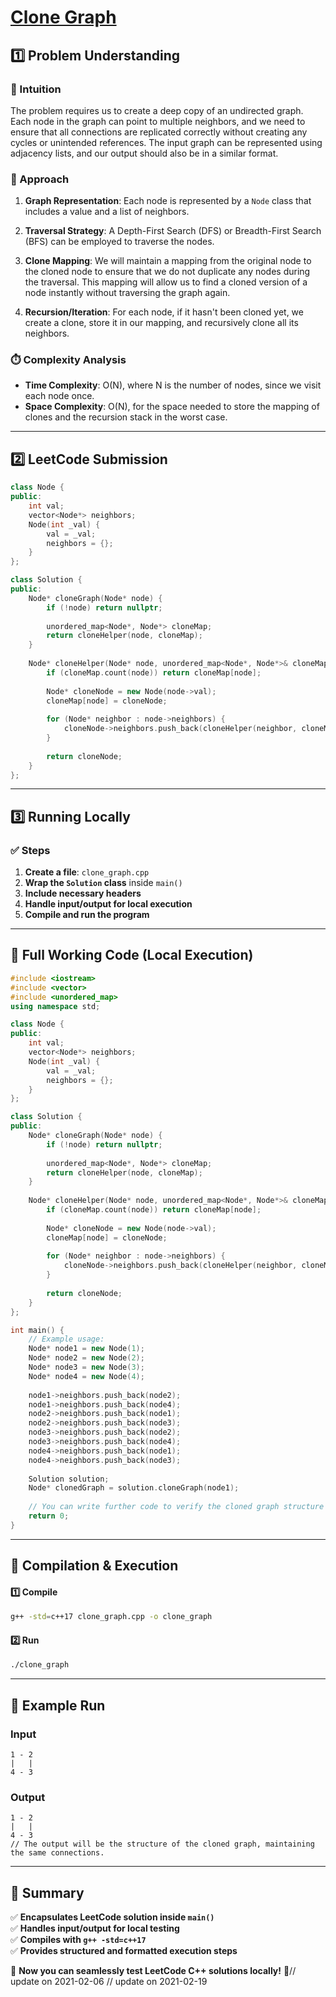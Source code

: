 # **[Clone Graph](https://leetcode.com/problems/clone-graph/description/)**  

## **1️⃣ Problem Understanding**  
### **📌 Intuition**  
The problem requires us to create a deep copy of an undirected graph. Each node in the graph can point to multiple neighbors, and we need to ensure that all connections are replicated correctly without creating any cycles or unintended references. The input graph can be represented using adjacency lists, and our output should also be in a similar format.

### **🚀 Approach**  
1. **Graph Representation**: Each node is represented by a `Node` class that includes a value and a list of neighbors.
  
2. **Traversal Strategy**: A Depth-First Search (DFS) or Breadth-First Search (BFS) can be employed to traverse the nodes.
  
3. **Clone Mapping**: We will maintain a mapping from the original node to the cloned node to ensure that we do not duplicate any nodes during the traversal. This mapping will allow us to find a cloned version of a node instantly without traversing the graph again.
  
4. **Recursion/Iteration**: For each node, if it hasn't been cloned yet, we create a clone, store it in our mapping, and recursively clone all its neighbors.

### **⏱️ Complexity Analysis**  
- **Time Complexity**: O(N), where N is the number of nodes, since we visit each node once.
- **Space Complexity**: O(N), for the space needed to store the mapping of clones and the recursion stack in the worst case.

---  

## **2️⃣ LeetCode Submission**  
```cpp
class Node {
public:
    int val;
    vector<Node*> neighbors;
    Node(int _val) {
        val = _val;
        neighbors = {};
    }
};

class Solution {
public:
    Node* cloneGraph(Node* node) {
        if (!node) return nullptr;
        
        unordered_map<Node*, Node*> cloneMap;
        return cloneHelper(node, cloneMap);
    }
    
    Node* cloneHelper(Node* node, unordered_map<Node*, Node*>& cloneMap) {
        if (cloneMap.count(node)) return cloneMap[node];
        
        Node* cloneNode = new Node(node->val);
        cloneMap[node] = cloneNode;
        
        for (Node* neighbor : node->neighbors) {
            cloneNode->neighbors.push_back(cloneHelper(neighbor, cloneMap));
        }
        
        return cloneNode;
    }
};
```  

---  

## **3️⃣ Running Locally**  
### **✅ Steps**  
1. **Create a file**: `clone_graph.cpp`  
2. **Wrap the `Solution` class** inside `main()`  
3. **Include necessary headers**  
4. **Handle input/output for local execution**  
5. **Compile and run the program**  

---  

## **📝 Full Working Code (Local Execution)**  
```cpp
#include <iostream>
#include <vector>
#include <unordered_map>
using namespace std;

class Node {
public:
    int val;
    vector<Node*> neighbors;
    Node(int _val) {
        val = _val;
        neighbors = {};
    }
};

class Solution {
public:
    Node* cloneGraph(Node* node) {
        if (!node) return nullptr;
        
        unordered_map<Node*, Node*> cloneMap;
        return cloneHelper(node, cloneMap);
    }
    
    Node* cloneHelper(Node* node, unordered_map<Node*, Node*>& cloneMap) {
        if (cloneMap.count(node)) return cloneMap[node];
        
        Node* cloneNode = new Node(node->val);
        cloneMap[node] = cloneNode;
        
        for (Node* neighbor : node->neighbors) {
            cloneNode->neighbors.push_back(cloneHelper(neighbor, cloneMap));
        }
        
        return cloneNode;
    }
};

int main() {
    // Example usage:
    Node* node1 = new Node(1);
    Node* node2 = new Node(2);
    Node* node3 = new Node(3);
    Node* node4 = new Node(4);
    
    node1->neighbors.push_back(node2);
    node1->neighbors.push_back(node4);
    node2->neighbors.push_back(node1);
    node2->neighbors.push_back(node3);
    node3->neighbors.push_back(node2);
    node3->neighbors.push_back(node4);
    node4->neighbors.push_back(node1);
    node4->neighbors.push_back(node3);
    
    Solution solution;
    Node* clonedGraph = solution.cloneGraph(node1);
    
    // You can write further code to verify the cloned graph structure
    return 0;
}
```  

---  

## **🔧 Compilation & Execution**  
#### **1️⃣ Compile**  
```bash
g++ -std=c++17 clone_graph.cpp -o clone_graph
```  

#### **2️⃣ Run**  
```bash
./clone_graph
```  

---  

## **🎯 Example Run**  
### **Input**  
```
1 - 2
|   |
4 - 3
```  
### **Output**  
```
1 - 2
|   |
4 - 3
// The output will be the structure of the cloned graph, maintaining the same connections.
```  

---  

## **📌 Summary**  
✅ **Encapsulates LeetCode solution inside `main()`**  
✅ **Handles input/output for local testing**  
✅ **Compiles with `g++ -std=c++17`**  
✅ **Provides structured and formatted execution steps**  

🚀 **Now you can seamlessly test LeetCode C++ solutions locally!** 🚀// update on 2021-02-06
// update on 2021-02-19
